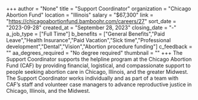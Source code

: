 +++
author = "None"
title = "Support Coordinator"
organization = "Chicago Abortion Fund"
location = "Illinois"
salary = "$67,300"
link = "https://chicagoabortionfund.bamboohr.com/careers/27"
sort_date = "2023-09-28"
created_at = "September 28, 2023"
closing_date = "-"
a_job_type = ["Full Time"]
b_benefits = ["General Benefits","Paid Leave","Health Insurance","Paid Vacation","Sick time","Professional development","Dental","Vision","Abortion procedure funding"]
c_feedback = ""
aa_degrees_required = "No degree required"
thumbnail = ""
+++
The Support Coordinator supports the helpline program at the Chicago Abortion Fund (CAF) by providing financial, logistical, and compassionate support to people seeking abortion care in Chicago, Illinois, and the greater Midwest. The Support Coordinator works individually and as part of a team with CAF’s staff and volunteer case managers to advance reproductive justice in Chicago, Illinois, and the Midwest.